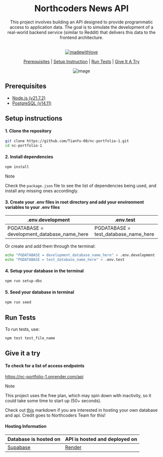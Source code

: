 <div align="center">
<h1> Northcoders News API </h1> 
This project involves building an API designed to provide programmatic access to application data. The goal is to simulate the development of a real-world backend service (similar to Reddit) that delivers this data to the frontend architecture. <br><br>
  
[![madewithlove](https://img.shields.io/badge/made_with-❤-red?style=for-the-badge&labelColor=orange
)](https://github.com/Tianyu-00)

[Prerequisites](https://github.com/TianYu-00/nc-portfolio-1?tab=readme-ov-file#prerequisites) | [Setup Instruction](https://github.com/TianYu-00/nc-portfolio-1?tab=readme-ov-file#setup-instructions) | [Run Tests](https://github.com/TianYu-00/nc-portfolio-1?tab=readme-ov-file#run-tests) 
 | [Give It A Try](https://github.com/TianYu-00/nc-portfolio-1?tab=readme-ov-file#run-tests)

![image](https://github.com/TianYu-00/nc-portfolio-1/assets/66271788/b8927b69-328b-4a44-852e-cd9cdf394a75)


</div>

## Prerequisites
- [Node.js (v21.7.2)](https://nodejs.org)
- [PostgreSQL (v14.11)](https://www.postgresql.org/)

## Setup instructions

#### 1. Clone the repository
``` bash 
git clone https://github.com/TianYu-00/nc-portfolio-1.git
cd nc-portfolio-1
```

#### 2. Install dependencies
``` bash 
npm install
```
> [!NOTE]
Check the `package.json` file to see the list of dependencies being used, and install any missing ones accordingly.

#### 3. Create your .env files in root directory and add your environment variables to your .env files

| .env.development |.env.test | 
| --- | --- |
| PGDATABASE = development_database_name_here | PGDATABASE = test_database_name_here |

Or create and add them through the terminal:
``` bash 
echo "PGDATABASE = development_database_name_here" > .env.development
echo "PGDATABASE = test_database_name_here" > .env.test
```

#### 4. Setup your database in the terminal
``` bash
npm run setup-dbs
```

#### 5. Seed your database in terminal
``` bash
npm run seed
```

## Run Tests
To run tests, use:
``` bash
npm test test_file_name
```

## Give it a try

#### To check for a list of access endpoints
https://nc-portfolio-1.onrender.com/api
> [!NOTE]
This project uses the free plan, which may spin down with inactivity, so it could take some time to start up (50+ seconds).

Check out [this](https://github.com/TianYu-00/nc-portfolio-1/blob/1944059adbe0d6875ef84a51243b4ca598029f46/hosting.md) markdown if you are interested in hosting your own database and api. Credit goes to Northcoders Team for this!

#### Hosting Information
| Database is hosted on             | API is hosted and deployed on        |
|-----------------------------------|--------------------------------------|
| [Supabase](https://supabase.com/) | [Render](https://render.com/)        |


